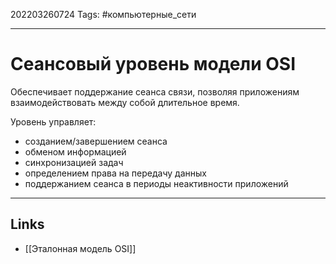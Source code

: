 202203260724
Tags: #компьютерные_сети

---

# Сеансовый уровень модели OSI
Обеспечивает поддержание сеанса связи, позволяя приложениям взаимодействовать между собой длительное время.

Уровень управляет:
- созданием/завершением сеанса
- обменом информацией
- синхронизацией задач
- определением права на передачу данных
- поддержанием сеанса в периоды неактивности приложений

---
## Links
- [[Эталонная модель OSI]]